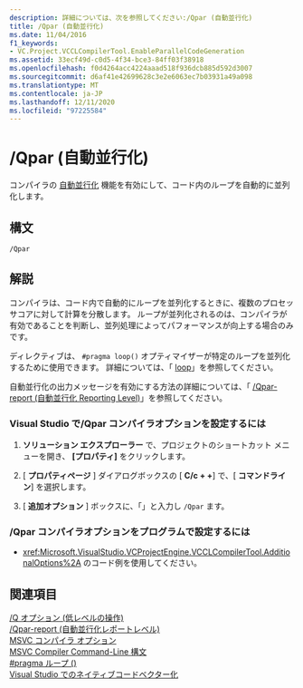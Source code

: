 ```yaml
---
description: 詳細については、次を参照してください:/Qpar (自動並行化)
title: /Qpar (自動並行化)
ms.date: 11/04/2016
f1_keywords:
- VC.Project.VCCLCompilerTool.EnableParallelCodeGeneration
ms.assetid: 33ecf49d-c0d5-4f34-bce3-84ff03f38918
ms.openlocfilehash: f0d4264acc4224aaad518f936dcb885d592d3007
ms.sourcegitcommit: d6af41e42699628c3e2e6063ec7b03931a49a098
ms.translationtype: MT
ms.contentlocale: ja-JP
ms.lasthandoff: 12/11/2020
ms.locfileid: "97225584"
---
```

# <a name="qpar-auto-parallelizer"></a>/Qpar (自動並行化)

コンパイラの [自動並行化](../../parallel/auto-parallelization-and-auto-vectorization.md) 機能を有効にして、コード内のループを自動的に並列化します。

## <a name="syntax"></a>構文

```
/Qpar
```

## <a name="remarks"></a>解説

コンパイラは、コード内で自動的にループを並列化するときに、複数のプロセッサコアに対して計算を分散します。 ループが並列化されるのは、コンパイラが有効であることを判断し、並列処理によってパフォーマンスが向上する場合のみです。

ディレクティブは、 `#pragma loop()` オプティマイザーが特定のループを並列化するために使用できます。 詳細については、「 [loop](../../preprocessor/loop.md)」を参照してください。

自動並行化の出力メッセージを有効にする方法の詳細については、「 [/Qpar-report (自動並行化 Reporting Level)](qpar-report-auto-parallelizer-reporting-level.md)」を参照してください。

### <a name="to-set-the-qpar-compiler-option-in-visual-studio"></a>Visual Studio で/Qpar コンパイラオプションを設定するには

1. **ソリューション エクスプローラー** で、プロジェクトのショートカット メニューを開き、 **[プロパティ]** をクリックします。

1. [ **プロパティページ** ] ダイアログボックスの [ **C/c + +**] で、[ **コマンドライン**] を選択します。

1. [ **追加オプション** ] ボックスに、「」と入力し `/Qpar` ます。

### <a name="to-set-the-qpar-compiler-option-programmatically"></a>/Qpar コンパイラオプションをプログラムで設定するには

- <xref:Microsoft.VisualStudio.VCProjectEngine.VCCLCompilerTool.AdditionalOptions%2A> のコード例を使用してください。

## <a name="see-also"></a>関連項目

[/Q オプション (低レベルの操作)](q-options-low-level-operations.md)<br/>
[/Qpar-report (自動並行化レポートレベル)](qpar-report-auto-parallelizer-reporting-level.md)<br/>
[MSVC コンパイラ オプション](compiler-options.md)<br/>
[MSVC Compiler Command-Line 構文](compiler-command-line-syntax.md)<br/>
[#pragma ループ ()](../../preprocessor/loop.md)<br/>
[Visual Studio でのネイティブコードベクター化](/archive/blogs/nativeconcurrency/auto-vectorizer-in-visual-studio-2012-overview)

